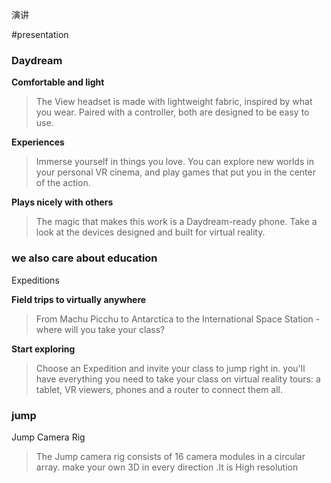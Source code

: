 演讲

#presentation

###  Daydream

**Comfortable and light**
> The View headset is made with lightweight fabric, inspired by what you wear. Paired with a controller, both are designed to be easy to use.


**Experiences**

> Immerse yourself in things you love.
> You can explore new worlds in your personal VR cinema, and play games that put you in the center of the action.

**Plays nicely with others**

> The magic that makes this work is a Daydream-ready phone. Take a look at the devices designed and built for virtual reality.


### we also care about education
Expeditions

**Field trips to virtually anywhere**

> From Machu Picchu to Antarctica to the International Space Station - where will you take your class?

**Start exploring**

> Choose an Expedition and invite your class to jump right in. you'll have everything you need to take your class on virtual reality tours: a tablet, VR viewers, phones and a router to connect them all.

### jump 

Jump Camera Rig

> The Jump camera rig consists of 16 camera modules in a circular array. 
> make your own 3D in every direction .It is High resolution
